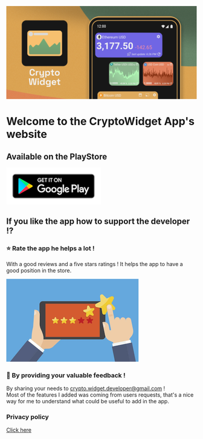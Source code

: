 ![CryptoWidget](/images/feature.png)
# Welcome to the CryptoWidget App's website

## Available on the PlayStore

[![Download the application](/images/playstore.png)](https://play.google.com/store/apps/details?id=com.crypto.widget)

## If you like the app how to support the developer !?

### ⭐ Rate the app he helps a lot !

With a good reviews and a five stars ratings ! It helps the app to have a good position in the store. 

[![Rate the app](/images/rate-us.png)](https://play.google.com/store/apps/details?id=com.crypto.widget)

### 💬 By providing your valuable feedback !

By sharing your needs to crypto.widget.developer@gmail.com !  
Most of the features I added was coming from users requests, that's a nice way for me to understand what could be useful to add in the app.

### Privacy policy

[Click here](/privacy-policy.md)
